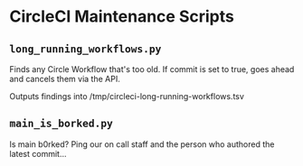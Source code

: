 # CircleCI Maintenance Scripts

## `long_running_workflows.py`

Finds any Circle Workflow that's too old. If commit is set to true, goes ahead and cancels them via the API.

Outputs findings into /tmp/circleci-long-running-workflows.tsv

## `main_is_borked.py`

Is main b0rked? Ping our on call staff and the person who authored the latest commit...
